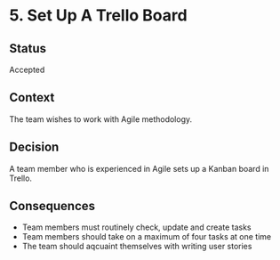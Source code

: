 # 5. Set Up A Trello Board

## Status

Accepted

## Context

The team wishes to work with Agile methodology.

## Decision

A team member who is experienced in Agile sets up a Kanban board in Trello.

## Consequences

* Team members must routinely check, update and create tasks
* Team members should take on a maximum of four tasks at one time
* The team should aqcuaint themselves with writing user stories